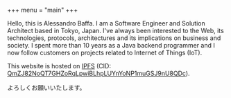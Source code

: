 +++
menu = "main"
+++

Hello, this is Alessandro Baffa. I am a Software Engineer and Solution Architect based in Tokyo, Japan.
I've always been interested to the Web, its technologies, protocols, architectures and its implications on business and society. I spent more than 10 years as a Java backend programmer and I now follow customers on projects related to Internet of Things (IoT).  

This website is hosted on [IPFS](https://ipfs.io/) (CID: [QmZJ82NoQT7GHZoRqLpwiBLhpLUYnYoNP1muGSJ9nU8QDc](https://ipfs.io/ipfs/QmZJ82NoQT7GHZoRqLpwiBLhpLUYnYoNP1muGSJ9nU8QDc)).

よろしくお願いいたします。